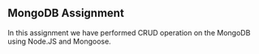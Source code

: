 ## MongoDB Assignment

In this assignment we have performed CRUD operation on the MongoDB using Node.JS and Mongoose.

